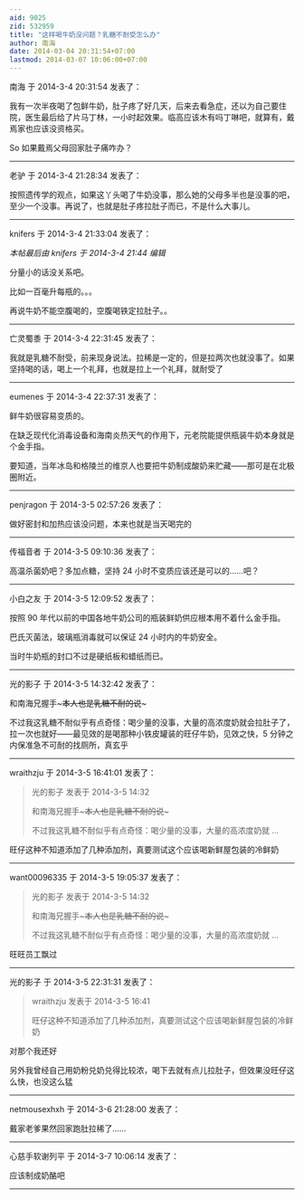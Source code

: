 ```yaml
---
aid: 9025
zid: 532959
title: "这样喝牛奶没问题？乳糖不耐受怎么办"
author: 南海
date: 2014-03-04 20:31:54+07:00
lastmod: 2014-03-07 10:06:00+07:00
---
```


南海 于 2014-3-4 20:31:54 发表了：

我有一次半夜喝了包鲜牛奶，肚子疼了好几天，后来去看急症，还以为自己要住院，医生最后给了片马丁林，一小时起效果。临高应该木有吗丁啉吧，就算有，戴焉家也应该没资格买。

So 如果戴焉父母回家肚子痛咋办？

---

老驴 于 2014-3-4 21:28:34 发表了：

按照遗传学的观点，如果这丫头喝了牛奶没事，那么她的父母多半也是没事的吧，至少一个没事。再说了，也就是肚子疼拉肚子而已，不是什么大事儿。

---

knifers 于 2014-3-4 21:33:04 发表了：

_本帖最后由 knifers 于 2014-3-4 21:44 编辑_

分量小的话没关系吧。

比如一百毫升每瓶的。。。

再说牛奶不能空腹喝的，空腹喝铁定拉肚子。。

---

亡灵蜀黍 于 2014-3-4 22:31:45 发表了：

我就是乳糖不耐受，前来现身说法。拉稀是一定的，但是拉两次也就没事了。如果坚持喝的话，喝上一个礼拜，也就是拉上一个礼拜，就耐受了

---

eumenes 于 2014-3-4 22:37:31 发表了：

鲜牛奶很容易变质的。

在缺乏现代化消毒设备和海南炎热天气的作用下，元老院能提供瓶装牛奶本身就是个金手指。

要知道，当年冰岛和格陵兰的维京人也要把牛奶制成酸奶来贮藏——那可是在北极圈附近。

---

penjragon 于 2014-3-5 02:57:26 发表了：

做好密封和加热应该没问题，本来也就是当天喝完的

---

传福音者 于 2014-3-5 09:10:36 发表了：

高温杀菌奶吧？多加点糖，坚持 24 小时不变质应该还是可以的……吧？

---

小白之友 于 2014-3-5 12:09:52 发表了：

按照 90 年代以前的中国各地牛奶公司的瓶装鲜奶供应根本用不着什么金手指。

巴氏灭菌法，玻璃瓶消毒就可以保证 24 小时内的牛奶安全。

当时牛奶瓶的封口不过是硬纸板和蜡纸而已。

---

光的影子 于 2014-3-5 14:32:42 发表了：

和南海兄握手~~~本人也是乳糖不耐的说~~~

不过我这乳糖不耐似乎有点奇怪：喝少量的没事，大量的高浓度奶就会拉肚子了，拉一次也就好——最见效的是喝那种小铁皮罐装的旺仔牛奶，见效之快，5 分钟之内保准急不可耐的找厕所，真玄乎

---

wraithzju 于 2014-3-5 16:41:01 发表了：

> 光的影子 发表于 2014-3-5 14:32
>
> 和南海兄握手~~~本人也是乳糖不耐的说~~~
>
> 不过我这乳糖不耐似乎有点奇怪：喝少量的没事，大量的高浓度奶就 ...

旺仔这种不知道添加了几种添加剂，真要测试这个应该喝新鲜屋包装的冷鲜奶

---

want00096335 于 2014-3-5 19:05:37 发表了：

> 光的影子 发表于 2014-3-5 14:32
>
> 和南海兄握手~~~本人也是乳糖不耐的说~~~
>
> 不过我这乳糖不耐似乎有点奇怪：喝少量的没事，大量的高浓度奶就 ...

旺旺员工飘过

---

光的影子 于 2014-3-5 22:31:31 发表了：

> wraithzju 发表于 2014-3-5 16:41
>
> 旺仔这种不知道添加了几种添加剂，真要测试这个应该喝新鲜屋包装的冷鲜奶

对那个我还好

另外我曾经自己用奶粉兑奶兑得比较浓，喝下去就有点儿拉肚子，但效果没旺仔这么快，也没这么猛

---

netmousexhxh 于 2014-3-6 21:28:00 发表了：

戴家老爹果然回家跑肚拉稀了……

---

心慈手软谢列平 于 2014-3-7 10:06:14 发表了：

应该制成奶酪吧

---

